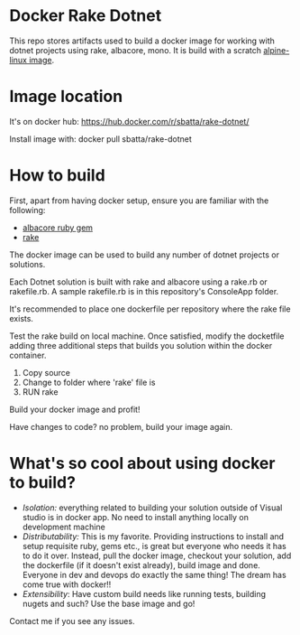 # Docker Rake Dotnet
This repo stores artifacts used to build a docker image for working with dotnet projects using rake, albacore, mono. It is build with a scratch [alpine-linux image](https://hub.docker.com/r/gliderlabs/alpine/).

# Image location
It's on docker hub: https://hub.docker.com/r/sbatta/rake-dotnet/

Install image with: docker pull sbatta/rake-dotnet

# How to build
First, apart from having docker setup, ensure you are familiar with the following:
  - [albacore ruby gem](https://github.com/Albacore/albacore)
  - [rake](https://github.com/ruby/rake)

The docker image can be used to build any number of dotnet projects or solutions.

Each Dotnet solution is built with rake and albacore using a rake.rb or rakefile.rb. A sample rakefile.rb is in this repository's ConsoleApp folder.

It's recommended to place one dockerfile per repository where the rake file exists.

Test the rake build on local machine. Once satisfied, modify the docketfile adding three additional steps that builds you solution within the docker container.

  1. Copy source
  2. Change to folder where 'rake' file is
  3. RUN rake

Build your docker image and profit!

Have changes to code? no problem, build your image again.

# What's so cool about using docker to build?
  - _Isolation:_ everything related to building your solution outside of Visual studio is in docker app. No need to install anything locally on development machine
  - _Distributability:_ This is my favorite. Providing instructions to install and setup requisite ruby, gems etc., is great but everyone who needs it has to do it over. Instead, pull the docker image, checkout your solution, add the dockerfile (if it doesn't exist already), build image and done. Everyone in dev and devops do exactly the same thing! The dream has come true with docker!!
  - _Extensibility_: Have custom build needs like running tests, building nugets and such? Use the base image and go!

Contact me if you see any issues.
